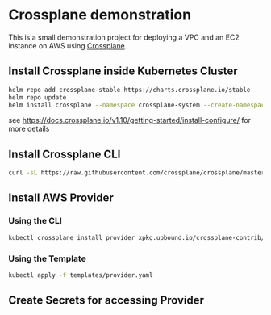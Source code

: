 # Crossplane demonstration

This is a small demonstration project for deploying a VPC and an EC2 instance on AWS using [Crossplane](https://github.com/crossplane/crossplane).

## Install Crossplane inside Kubernetes Cluster

```bash
helm repo add crossplane-stable https://charts.crossplane.io/stable
helm repo update
helm install crossplane --namespace crossplane-system --create-namespace crossplane-stable/crossplane
```
see https://docs.crossplane.io/v1.10/getting-started/install-configure/ for more details

## Install Crossplane CLI

```bash
curl -sL https://raw.githubusercontent.com/crossplane/crossplane/master/install.sh | sh
```

## Install AWS Provider

### Using the CLI

```bash
kubectl crossplane install provider xpkg.upbound.io/crossplane-contrib/provider-aws:v0.34.0
```

### Using the Template

```bash
kubectl apply -f templates/provider.yaml
```

## Create Secrets for accessing Provider
